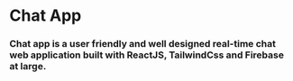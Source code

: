 # Chat App
### Chat app is a user friendly and well designed real-time chat web application built with ReactJS, TailwindCss and Firebase at large.
